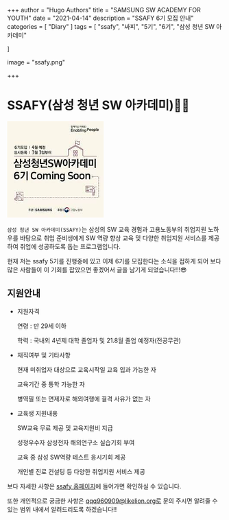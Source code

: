 +++
author = "Hugo Authors"
title = "SAMSUNG SW ACADEMY FOR YOUTH"
date = "2021-04-14"
description = "SSAFY 6기 모집 안내"
categories = [
    "Diary"
]
tags = [
    "ssafy", "싸피", "5기", "6기", "삼성 청년 SW 아카데미"

]

image = "ssafy.png"

+++

# SSAFY(삼성 청년 SW 아카데미)👨‍🏫

![](6th.png)

`삼성 청년 SW 아카데미(SSAFY)`는 삼성의 SW 교육 경험과 고용노동부의 취업지원 노하우를 바탕으로 취업 준비생에게 SW 역량 향상 교육 및 다양한 취업지원 서비스를 제공하여 취업에 성공하도록 돕는 프로그램입니다.

현재 저는 ssafy 5기를 진행중에 있고 이제 6기를 모집한다는 소식을 접하게 되어 보다 많은 사람들이 이 기회를 잡았으면 좋겠어서 글을 남기게 되었습니다!!!😎



## 지원안내

* 지원자격

  연령 : 만 29세 이하

  학력 : 국내외 4년제 대학 졸업자 및 21.8월 졸업 예정자(전공무관)

* 재직여부 및 기타사항

  현재 미취업자 대상으로 교육시작일 교육 입과 가능한 자

  교육기간 중 통학 가능한 자

  병역필 또는 면제자로 해외여행에 결격 사유가 없는 자

* 교육생 지원내용

  SW교육 무료 제공 및 교육지원비 지급

  성정우수자 삼성전자 해외연구소 실습기회 부여

  교육 중 삼성 SW역량 테스트 응시기회 제공

  개인별 진로 컨설팅 등 다양한 취업지원 서비스 제공

보다 자세한 사항은 [ssafy 홈페이지](https://www.ssafy.com/)에 들어가면 확인하실 수 있습니다.

또한 개인적으로 궁금한 사항은 qqq960909@likelion.org로 문의 주시면 알려줄 수 있는 범위 내에서 알려드리도록 하겠습니다!!


